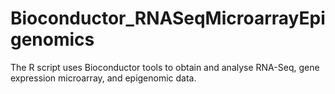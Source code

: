 # Bioconductor_RNASeqMicroarrayEpigenomics
The R script uses Bioconductor tools to obtain and analyse RNA-Seq, gene expression microarray, and epigenomic data. 
